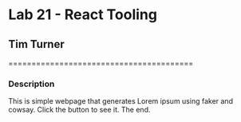 # Lab 21 - React Tooling
## Tim Turner
========================================

### Description

This is simple webpage that generates Lorem ipsum using faker and cowsay.  Click the button to see it. The end.
